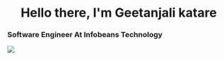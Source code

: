 <h1 align="center">Hello there, I'm Geetanjali katare</h1>
<h3>Software Engineer At Infobeans Technology</h3>
<p>
  <a href='mailto.geetanjali2217@gmail.com'><img src="https://camo.githubusercontent.com/571384769c09e0c66b45e39b5be70f68f552db3e2b2311bc2064f0d4a9f5983b/68747470733a2f2f696d672e736869656c64732e696f2f62616467652f476d61696c2d4431343833363f7374796c653d666f722d7468652d6261646765266c6f676f3d676d61696c266c6f676f436f6c6f723d7768697465" /> </a>
</p>
